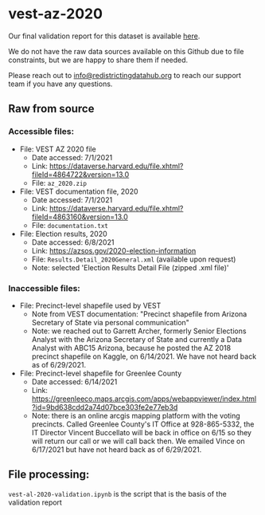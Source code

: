 # vest-az-2020

Our final validation report for this dataset is available [here](https://redistrictingdatahub.org/dataset/vest-2020-arizona-precinct-and-election-results/).

We do not have the raw data sources available on this Github due to file constraints, but we are happy to share them if needed. 

Please reach out to info@redistrictingdatahub.org to reach our support team if you have any questions.

## Raw from source

### Accessible files:

- File: VEST AZ 2020 file
   - Date accessed: 7/1/2021
   - Link: https://dataverse.harvard.edu/file.xhtml?fileId=4864722&version=13.0
   - File: `az_2020.zip`
- File: VEST documentation file, 2020
   - Date accessed: 7/1/2021
   - Link: https://dataverse.harvard.edu/file.xhtml?fileId=4863160&version=13.0
   - File: `documentation.txt`
- File: Election results, 2020
  - Date accessed: 6/8/2021
  - Link: https://azsos.gov/2020-election-information
  - File: `Results.Detail_2020General.xml` (available upon request)
  - Note: selected 'Election Results Detail File (zipped .xml file)'
   
### Inaccessible files:
- File: Precinct-level shapefile used by VEST
  - Note from VEST documentation: "Precinct shapefile from Arizona Secretary of State via personal communication"
  - Note: we reached out to Garrett Archer, formerly Senior Elections Analyst with the Arizona Secretary of State and currently a Data Analyst with ABC15 Arizona, because he posted the AZ 2018 precinct shapefile on Kaggle, on 6/14/2021. We have not heard back as of 6/29/2021.   
- File: Precinct-level shapefile for Greenlee County
  - Date accessed: 6/14/2021
  - Link: https://greenleeco.maps.arcgis.com/apps/webappviewer/index.html?id=9bd638cdd2a74d07bce303fe2e77eb3d
  - Note: there is an online arcgis mapping platform with the voting precincts. Called Greenlee County's IT Office at 928-865-5332, the IT Director Vincent Buccellato will be back in office on 6/15 so they will return our call or we will call back then. We emailed Vince on 6/17/2021 but have not heard back as of 6/29/2021. 

## File processing:

`vest-al-2020-validation.ipynb` is the script that is the basis of the validation report
